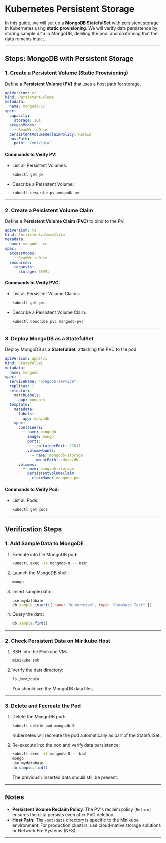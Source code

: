 # **Kubernetes Persistent Storage**

In this guide, we will set up a **MongoDB StatefulSet** with persistent storage in Kubernetes using **static provisioning**. We will verify data persistence by storing sample data in MongoDB, deleting the pod, and confirming that the data remains intact.

---

## **Steps: MongoDB with Persistent Storage**

### **1. Create a Persistent Volume (Static Provisioning)**

Define a **Persistent Volume (PV)** that uses a host path for storage.

```yaml
apiVersion: v1
kind: PersistentVolume
metadata:
  name: mongodb-pv
spec:
  capacity:
    storage: 1Gi
  accessModes:
    - ReadWriteOnce
  persistentVolumeReclaimPolicy: Retain
  hostPath:
    path: "/mnt/data"
```

#### **Commands to Verify PV:**
- List all Persistent Volumes:
  ```bash
  kubectl get pv
  ```
- Describe a Persistent Volume:
  ```bash
  kubectl describe pv mongodb-pv
  ```

---

### **2. Create a Persistent Volume Claim**

Define a **Persistent Volume Claim (PVC)** to bind to the PV.

```yaml
apiVersion: v1
kind: PersistentVolumeClaim
metadata:
  name: mongodb-pvc
spec:
  accessModes:
    - ReadWriteOnce
  resources:
    requests:
      storage: 500Mi
```

#### **Commands to Verify PVC:**
- List all Persistent Volume Claims:
  ```bash
  kubectl get pvc
  ```
- Describe a Persistent Volume Claim:
  ```bash
  kubectl describe pvc mongodb-pvc
  ```

---

### **3. Deploy MongoDB as a StatefulSet**

Deploy MongoDB as a **StatefulSet**, attaching the PVC to the pod.

```yaml
apiVersion: apps/v1
kind: StatefulSet
metadata:
  name: mongodb
spec:
  serviceName: "mongodb-service"
  replicas: 1
  selector:
    matchLabels:
      app: mongodb
  template:
    metadata:
      labels:
        app: mongodb
    spec:
      containers:
        - name: mongodb
          image: mongo
          ports:
            - containerPort: 27017
          volumeMounts:
            - name: mongodb-storage
              mountPath: /data/db
      volumes:
        - name: mongodb-storage
          persistentVolumeClaim:
            claimName: mongodb-pvc
```

#### **Commands to Verify Pod:**
- List all Pods:
  ```bash
  kubectl get pods
  ```

---

## **Verification Steps**

### **1. Add Sample Data to MongoDB**
1. Execute into the MongoDB pod:
   ```bash
   kubectl exec -it mongodb-0 -- bash
   ```
2. Launch the MongoDB shell:
   ```bash
   mongo
   ```
3. Insert sample data:
   ```javascript
   use mydatabase
   db.sample.insert({ name: "Kubernetes", type: "Database Test" })
   ```
4. Query the data:
   ```javascript
   db.sample.find()
   ```

---

### **2. Check Persistent Data on Minikube Host**
1. SSH into the Minikube VM:
   ```bash
   minikube ssh
   ```
2. Verify the data directory:
   ```bash
   ls /mnt/data
   ```
   You should see the MongoDB data files.

---

### **3. Delete and Recreate the Pod**
1. Delete the MongoDB pod:
   ```bash
   kubectl delete pod mongodb-0
   ```
   Kubernetes will recreate the pod automatically as part of the StatefulSet.

2. Re-execute into the pod and verify data persistence:
   ```bash
   kubectl exec -it mongodb-0 -- bash
   mongo
   use mydatabase
   db.sample.find()
   ```
   The previously inserted data should still be present.

---

## **Notes**
- **Persistent Volume Reclaim Policy:** The PV's reclaim policy (`Retain`) ensures the data persists even after PVC deletion.
- **Host Path:** The `/mnt/data` directory is specific to the Minikube environment. For production clusters, use cloud-native storage solutions or Network File Systems (NFS).

---